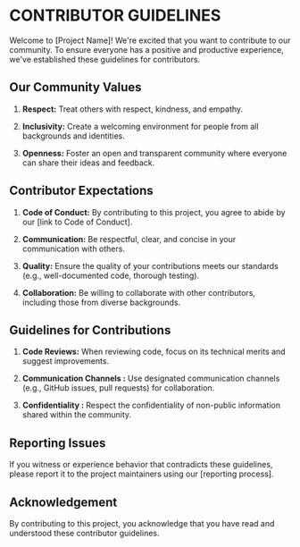 # CONTRIBUTOR GUIDELINES

Welcome to [Project Name]! We're excited that you want to contribute to our community. To ensure everyone has a positive and productive experience, we've established these guidelines for contributors.

## Our Community Values

1. **Respect:** Treat others with respect, kindness, and empathy.

2. **Inclusivity:** Create a welcoming environment for people from all backgrounds and identities.

3. **Openness:** Foster an open and transparent community where everyone can share their ideas and feedback.

## Contributor Expectations

1. **Code of Conduct:** By contributing to this project, you agree to abide by our [link to Code of Conduct].

2. **Communication:** Be respectful, clear, and concise in your communication with others.

3. **Quality:** Ensure the quality of your contributions meets our standards (e.g., well-documented code, thorough testing).

4. **Collaboration:** Be willing to collaborate with other contributors, including those from diverse backgrounds.

## Guidelines for Contributions

1. **Code Reviews:** When reviewing code, focus on its technical merits and suggest improvements.

2. **Communication Channels :** Use designated communication channels (e.g., GitHub issues, pull requests) for collaboration.

3. **Confidentiality :** Respect the confidentiality of non-public information shared within the community.

## Reporting Issues

If you witness or experience behavior that contradicts these guidelines, please report it to the project maintainers using our [reporting process].

## Acknowledgement

By contributing to this project, you acknowledge that you have read and understood these contributor guidelines.